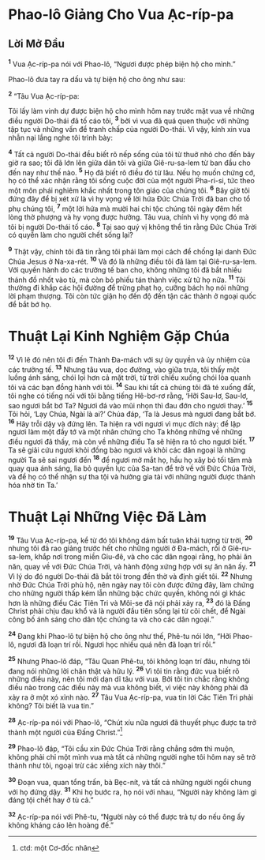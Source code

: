 

# Phao-lô Giảng Cho Vua Ạc-ríp-pa
## Lời Mở Đầu
<sup><b>1</b></sup> Vua Ạc-ríp-pa nói với Phao-lô, “Ngươi được phép biện hộ cho mình.”

Phao-lô đưa tay ra dấu và tự biện hộ cho ông như sau:

<sup><b>2</b></sup> “Tâu Vua Ạc-ríp-pa:

Tôi lấy làm vinh dự được biện hộ cho mình hôm nay trước mặt vua về những điều người Do-thái đã tố cáo tôi, <sup><b>3</b></sup> bởi vì vua đã quá quen thuộc với những tập tục và những vấn đề tranh chấp của người Do-thái. Vì vậy, kính xin vua nhẫn nại lắng nghe tôi trình bày:

<sup><b>4</b></sup> Tất cả người Do-thái đều biết rõ nếp sống của tôi từ thuở nhỏ cho đến bây giờ ra sao; tôi đã lớn lên giữa dân tôi và giữa Giê-ru-sa-lem từ ban đầu cho đến nay như thế nào. <sup><b>5</b></sup> Họ đã biết rõ điều đó từ lâu. Nếu họ muốn chứng cớ, họ có thể xác nhận rằng tôi sống cuộc đời của một người Pha-ri-si, tức theo một môn phái nghiêm khắc nhất trong tôn giáo của chúng tôi. <sup><b>6</b></sup> Bây giờ tôi đứng đây để bị xét xử là vì hy vọng về lời hứa Đức Chúa Trời đã ban cho tổ phụ chúng tôi, <sup><b>7</b></sup> một lời hứa mà mười hai chi tộc chúng tôi ngày đêm hết lòng thờ phượng và hy vọng được hưởng. Tâu vua, chính vì hy vọng đó mà tôi bị người Do-thái tố cáo. <sup><b>8</b></sup> Tại sao quý vị không thể tin rằng Đức Chúa Trời có quyền làm cho người chết sống lại?

<sup><b>9</b></sup> Thật vậy, chính tôi đã tin rằng tôi phải làm mọi cách để chống lại danh Đức Chúa Jesus ở Na-xa-rét. <sup><b>10</b></sup> Và đó là những điều tôi đã làm tại Giê-ru-sa-lem. Với quyền hành do các trưởng tế ban cho, không những tôi đã bắt nhiều thánh đồ nhốt vào tù, mà còn bỏ phiếu tán thành việc xử tử họ nữa. <sup><b>11</b></sup> Tôi thường đi khắp các hội đường để trừng phạt họ, cưỡng bách họ nói những lời phạm thượng. Tôi còn tức giận họ đến độ đến tận các thành ở ngoại quốc để bắt bớ họ.

# Thuật Lại Kinh Nghiệm Gặp Chúa
<sup><b>12</b></sup> Vì lẽ đó nên tôi đi đến Thành Đa-mách với sự ủy quyền và ủy nhiệm của các trưởng tế. <sup><b>13</b></sup> Nhưng tâu vua, dọc đường, vào giữa trưa, tôi thấy một luồng ánh sáng, chói lọi hơn cả mặt trời, từ trời chiếu xuống chói lòa quanh tôi và các bạn đồng hành với tôi. <sup><b>14</b></sup> Sau khi tất cả chúng tôi đã té xuống đất, tôi nghe có tiếng nói với tôi bằng tiếng Hê-bơ-rơ rằng, ‘Hỡi Sau-lơ, Sau-lơ, sao ngươi bắt bớ Ta? Ngươi đá vào mũi nhọn thì đau đớn cho ngươi thay.’ <sup><b>15</b></sup> Tôi hỏi, ‘Lạy Chúa, Ngài là ai?’ Chúa đáp, ‘Ta là Jesus mà ngươi đang bắt bớ. <sup><b>16</b></sup> Hãy trỗi dậy và đứng lên. Ta hiện ra với ngươi vì mục đích này: để lập ngươi làm một đầy tớ và một nhân chứng cho Ta không những về những điều ngươi đã thấy, mà còn về những điều Ta sẽ hiện ra tỏ cho ngươi biết. <sup><b>17</b></sup> Ta sẽ giải cứu ngươi khỏi đồng bào ngươi và khỏi các dân ngoại là những người Ta sẽ sai ngươi đến <sup><b>18</b></sup> để ngươi mở mắt họ, hầu họ xây bỏ tối tăm mà quay qua ánh sáng, lìa bỏ quyền lực của Sa-tan để trở về với Đức Chúa Trời, và để họ có thể nhận sự tha tội và hưởng gia tài với những người được thánh hóa nhờ tin Ta.’

# Thuật Lại Những Việc Đã Làm
<sup><b>19</b></sup> Tâu Vua Ạc-ríp-pa, kể từ đó tôi không dám bất tuân khải tượng từ trời, <sup><b>20</b></sup> nhưng tôi đã rao giảng trước hết cho những người ở Đa-mách, rồi ở Giê-ru-sa-lem, khắp nơi trong miền Giu-đê, và cho các dân ngoại rằng, họ phải ăn năn, quay về với Đức Chúa Trời, và hành động xứng hợp với sự ăn năn ấy. <sup><b>21</b></sup> Vì lý do đó người Do-thái đã bắt tôi trong đền thờ và định giết tôi. <sup><b>22</b></sup> Nhưng nhờ Đức Chúa Trời phù hộ, nên ngày nay tôi còn được đứng đây, làm chứng cho những người thấp kém lẫn những bậc chức quyền, không nói gì khác hơn là những điều Các Tiên Tri và Môi-se đã nói phải xảy ra, <sup><b>23</b></sup> đó là Đấng Christ phải chịu đau khổ và là người đầu tiên sống lại từ cõi chết, để Ngài công bố ánh sáng cho dân tộc chúng ta và cho các dân ngoại.”

<sup><b>24</b></sup> Đang khi Phao-lô tự biện hộ cho ông như thế, Phê-tu nói lớn, “Hỡi Phao-lô, ngươi đã loạn trí rồi. Ngươi học nhiều quá nên đã loạn trí rồi.”

<sup><b>25</b></sup> Nhưng Phao-lô đáp, “Tâu Quan Phê-tu, tôi không loạn trí đâu, nhưng tôi đang nói những lời chân thật và hữu lý. <sup><b>26</b></sup> Vì tôi tin rằng đức vua biết rõ những điều này, nên tôi mới dạn dĩ tâu với vua. Bởi tôi tin chắc rằng không điều nào trong các điều này mà vua không biết, vì việc này không phải đã xảy ra ở một xó xỉnh nào. <sup><b>27</b></sup> Tâu Vua Ạc-ríp-pa, vua tin lời Các Tiên Tri phải không? Tôi biết là vua tin.”

<sup><b>28</b></sup> Ạc-ríp-pa nói với Phao-lô, “Chút xíu nữa ngươi đã thuyết phục được ta trở thành một người của Đấng Christ.”[^1]

<sup><b>29</b></sup> Phao-lô đáp, “Tôi cầu xin Đức Chúa Trời rằng chẳng sớm thì muộn, không phải chỉ một mình vua mà tất cả những người nghe tôi hôm nay sẽ trở thành như tôi, ngoại trừ các xiềng xích này thôi.”

<sup><b>30</b></sup> Đoạn vua, quan tổng trấn, bà Bẹc-nít, và tất cả những người ngồi chung với họ đứng dậy. <sup><b>31</b></sup> Khi họ bước ra, họ nói với nhau, “Người này không làm gì đáng tội chết hay ở tù cả.”

<sup><b>32</b></sup> Ạc-ríp-pa nói với Phê-tu, “Người này có thể được trả tự do nếu ông ấy không kháng cáo lên hoàng đế.”

[^1]: ctd: một Cơ-đốc nhân
